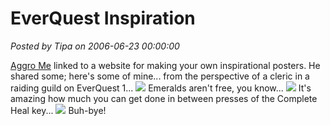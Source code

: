 # EverQuest Inspiration

*Posted by Tipa on 2006-06-23 00:00:00*

[Aggro Me](http://aggrome.blogspot.com/) linked to a website for making your own inspirational posters. He shared some; here's some of mine... from the perspective of a cleric in a raiding guild on EverQuest 1...
![](../images/emeralds.jpg)
Emeralds aren't free, you know...
![](../images/rotation.jpg)
It's amazing how much you can get done in between presses of the Complete Heal key...
![](../images/jumper.jpg)
Buh-bye!

